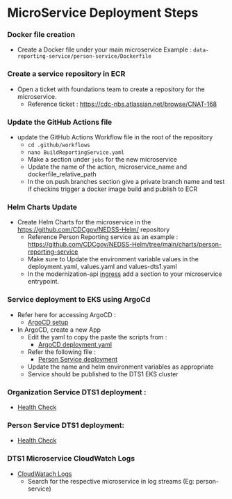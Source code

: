 
# MicroService Deployment Steps

### Docker file creation
* Create a Docker file under your main microservice
Example : ```data-reporting-service/person-service/Dockerfile```

### Create a service repository in ECR
* Open a ticket with foundations team to create a repository for the microservice.
  * Reference ticket : https://cdc-nbs.atlassian.net/browse/CNAT-168

### Update the GitHub Actions file
* update the GitHub Actions Workflow file in the root of the repository
  * ```cd .github/workflows ```
  * ```nano BuildReportingService.yaml```
  * Make a section under `jobs` for the new microservice
  * Update the name of the action,  microservice_name and dockerfile_relative_path
  * In the on.push.branches section give a private branch name and test if checkins trigger a docker image build and publish to ECR
  
### Helm Charts Update
* Create Helm Charts for the microservice in the https://github.com/CDCgov/NEDSS-Helm/ repository
  * Reference Person Reporting service as an example : https://github.com/CDCgov/NEDSS-Helm/tree/main/charts/person-reporting-service
  * Make sure to Update the environment variable values in the deployment.yaml, values.yaml and values-dts1.yaml
  * In the modernization-api [ingress](https://github.com/CDCgov/NEDSS-Helm/blob/main/charts/modernization-api/templates/ingress.yaml) add a section to your microservice entrypoint.

### Service deployment to EKS using ArgoCd
* Refer here for accessing ArgoCD : 
  * [ArgoCD setup](https://cdc-nbs.atlassian.net/wiki/spaces/NM/pages/664207380/SpringBoot+Java+MicroService+Deployment+Steps#Service-deployment-to-EKS-using-ArgoCd)
* In ArgoCD, create a new App
  * Edit the yaml to copy the paste the scripts from : 
    * [ArgoCD deployment yaml](https://enquizit.sharepoint.com/sites/CDCNBSProject/Shared%20Documents/Forms/AllItems.aspx)
  * Refer the following file :
    * [Person Service deployment](https://enquizit.sharepoint.com/:u:/r/sites/CDCNBSProject/Shared%20Documents/General/NBS%20Infrastructure/ArgoCD%20Deployments/dts1/person-reporting-service.yaml)
  * Update the name and helm environment variables as appropriate
  * Service should be published to the DTS1 EKS cluster


###  Organization Service DTS1 deployment :

- [Health Check](https://app.dts1.nbspreview.com/reporting/organization-svc/status)

### Person Service DTS1 deployment:
- [Health Check](https://app.dts1.nbspreview.com/reporting/person-svc/status)

### DTS1 Microservice CloudWatch Logs
- [CloudWatach Logs ](https://us-east-1.console.aws.amazon.com/cloudwatch/home?region=us-east-1#logsV2:log-groups/log-group/fluent-bit-cloudwatch)
  - Search for the respective microservice in log streams (Eg: person-service)
  